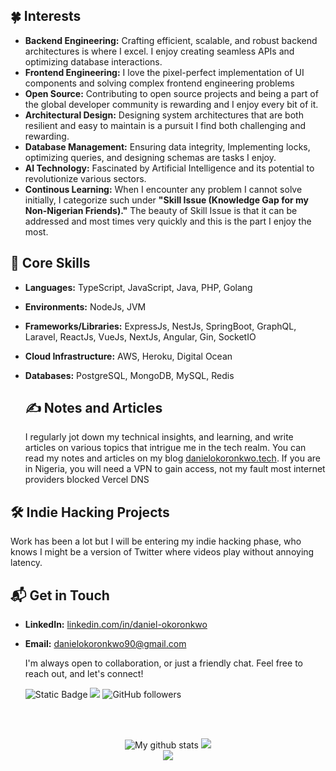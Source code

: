 ## 🍀 Interests
- **Backend Engineering:** Crafting efficient, scalable, and robust backend architectures is where I excel. I enjoy creating seamless APIs and optimizing database interactions.
- **Frontend Engineering:** I love the pixel-perfect implementation of UI components and solving complex frontend engineering problems
- **Open Source:** Contributing to open source projects and being a part of the global developer community is rewarding and I enjoy every bit of it.
- **Architectural Design:** Designing system architectures that are both resilient and easy to maintain is a pursuit I find both challenging and rewarding.
- **Database Management:** Ensuring data integrity, Implementing locks, optimizing queries, and designing schemas are tasks I enjoy.
- **AI Technology:** Fascinated by Artificial Intelligence and its potential to revolutionize various sectors.
- **Continous Learning:** When I encounter any problem I cannot solve initially, I categorize such under **"Skill Issue (Knowledge Gap for my Non-Nigerian Friends)."** The beauty of Skill Issue is that it can be addressed and most times very quickly and this is the part I enjoy the most.

## 💼 Core Skills
- **Languages:** TypeScript, JavaScript, Java, PHP, Golang
- **Environments:** NodeJs, JVM
- **Frameworks/Libraries:** ExpressJs, NestJs, SpringBoot, GraphQL, Laravel, ReactJs, VueJs, NextJs, Angular, Gin, SocketIO
- **Cloud Infrastructure:** AWS, Heroku, Digital Ocean
- **Databases:** PostgreSQL, MongoDB, MySQL, Redis

  ## ✍️ Notes and Articles
  I regularly jot down my technical insights, and learning, and write articles on various topics that intrigue me in the tech realm. You can read my notes and articles on my blog [danielokoronkwo.tech](https://danielokoronkwo.tech). If you are in Nigeria, you will need a VPN to gain access, not my fault most internet providers blocked Vercel DNS

## 🛠️ Indie Hacking Projects
Work has been a lot but I will be entering my indie hacking phase, who knows I might be a version of Twitter where videos play without annoying latency.

## 📬 Get in Touch
- **LinkedIn:** [linkedin.com/in/daniel-okoronkwo](https://www.linkedin.com/in/daniel-okoronkwo)
- **Email:** [danielokoronkwo90@gmail.com](mailto:danielokoronkwo90@gmail.com?subject=Hi%20Daniel%20Let's%20Get%20In%20Touch)

  I'm always open to collaboration, or just a friendly chat. Feel free to reach out, and let's connect!

  ![Static Badge](https://img.shields.io/badge/-Daniel-m?style=flat&logo=linkedin&color=4493f8&link=https%3A%2F%2Fwww.linkedin.com%2Fin%2Fdaniel-okoronkwo%2F)
  ![](https://komarev.com/ghpvc/?username=Varsilias&color=brightgreen)
  ![GitHub followers](https://img.shields.io/github/followers/Varsilias)


<br><br>
<div align="center">
  <img src="https://github-readme-streak-stats.herokuapp.com?user=varsilias&theme=vue-dark&hide_border=true&date_format=M%20j%5B%2C%20Y%5D" alt="My github stats" />
  <img src="https://github-readme-stats.vercel.app/api?username=varsilias&show_icons=true&include_all_commits=true&theme=cobalt&hide_border=true" />
</div>
<div align="center">
  <img align="center" src="https://github-readme-stats.vercel.app/api/top-langs/?username=varsilias&layout=compact&theme=cobalt&hide_border=true" />
</div>

